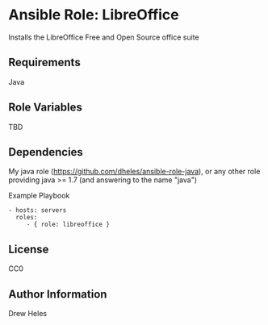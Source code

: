 Ansible Role: LibreOffice
=========

Installs the LibreOffice Free and Open Source office suite

Requirements
------------

Java

Role Variables
--------------

TBD

Dependencies
------------

My java role (https://github.com/dheles/ansible-role-java), or any other role providing java >= 1.7 (and answering to the name "java")

Example Playbook

    - hosts: servers
      roles:
         - { role: libreoffice }

License
-------

CC0

Author Information
------------------

Drew Heles
